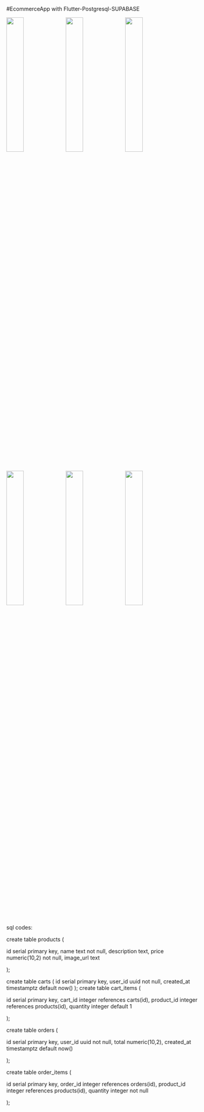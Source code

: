 #EcommerceApp with Flutter-Postgresql-SUPABASE 


<p float="left">
  <img src="https://github.com/user-attachments/assets/ec3adab4-5f5a-4949-8c9f-0ceaf07df377" width="30%" />
  <img src="![2](https://github.com/user-attachments/assets/f275a1c0-959f-4367-a180-e181ea3b9ec9)" width="30%" />
  <img src="![3](https://github.com/user-attachments/assets/1ee6d377-9ef0-4f6b-b580-60f8d611c62c)" width="30%" />
</p>

<p float="left">
  <img src="![4](https://github.com/user-attachments/assets/a358bb2b-ecf1-41f0-91fe-fcc9f9f6b48a)" width="30%" />
  <img src="![5](https://github.com/user-attachments/assets/6909dc2e-934a-4763-adba-7d0bcf588053)" width="30%" />
  <img src="![6](https://github.com/user-attachments/assets/92735d56-150f-4ed4-b993-35df6cc92ae7)" width="30%" />
</p>
  

 
 


sql codes: 

create table products (

  id          serial primary key,
  name        text        not null,
  description text,
  price       numeric(10,2) not null,
  image_url   text

);


create table carts (
  id          serial primary key,
  user_id     uuid        not null,
  created_at  timestamptz default now()
);
create table cart_items (

  id          serial primary key,
  cart_id     integer     references carts(id),
  product_id  integer     references products(id),
  quantity    integer     default 1

);

create table orders (

  id          serial primary key,
  user_id     uuid      not null,
  total       numeric(10,2),
  created_at  timestamptz default now()

);

create table order_items (

  id          serial primary key,
  order_id    integer    references orders(id),
  product_id  integer    references products(id),
  quantity    integer    not null

);

